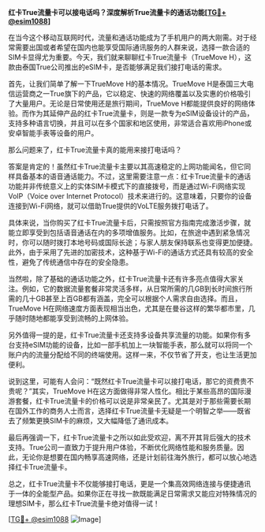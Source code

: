 **红卡True流量卡可以接电话吗？深度解析True流量卡的通话功能[[TG💪+ @esim1088](https://t.me/s/esim1088)]**

在当今这个移动互联网时代，流量和通话功能成为了手机用户的两大刚需。对于经常需要出国或者希望在国内也能享受国际通讯服务的人群来说，选择一款合适的SIM卡显得尤为重要。今天，我们就来聊聊红卡True流量卡（TrueMove H），这款由泰国True公司推出的eSIM卡，是否能够满足我们接打电话的需求。

首先，让我们简单了解一下TrueMove H的基本情况。TrueMove H是泰国三大电信运营商之一True旗下的产品，它以稳定、快速的网络覆盖以及实惠的价格吸引了大量用户。无论是日常使用还是旅行期间，TrueMove H都能提供良好的网络体验。而作为其延伸产品的红卡True流量卡，则是一款专为eSIM设备设计的产品，支持多种语言切换，并且可以在多个国家和地区使用，非常适合喜欢用iPhone或安卓智能手表等设备的用户。

那么问题来了，红卡True流量卡真的能用来接打电话吗？

答案是肯定的！虽然红卡True流量卡主要以其高速稳定的上网功能闻名，但它同样具备基本的语音通话能力。不过，这里需要注意一点：红卡True流量卡的通话功能并非传统意义上的实体SIM卡模式下的直接拨号，而是通过Wi-Fi网络实现VoIP（Voice over Internet Protocol）技术来进行的。这意味着，只要你的设备连接到Wi-Fi网络，就可以借助True提供的VoLTE服务拨打电话了。

具体来说，当你购买了红卡True流量卡后，只需按照官方指南完成激活步骤，就能立即享受到包括语音通话在内的多项增值服务。比如，在旅途中遇到紧急情况时，你可以随时拨打本地号码或国际长途；与家人朋友保持联系也变得更加便捷。此外，由于采用了先进的加密技术，这种基于Wi-Fi的通话方式还具有较高的安全性，避免了传统通信中存在的安全隐患。

当然啦，除了基础的通话功能之外，红卡True流量卡还有许多亮点值得大家关注。例如，它的数据流量套餐非常灵活多样，从日常所需的几GB到长时间旅行所需的几十GB甚至上百GB都有涵盖，完全可以根据个人需求自由选择。而且，TrueMove H在网络速度方面表现相当出色，尤其是在曼谷这样的繁华都市里，几乎随时随地都能享受到流畅的上网体验。

另外值得一提的是，红卡True流量卡还支持多设备共享流量的功能。如果你有多台支持eSIM功能的设备，比如一部手机加上一块智能手表，那么就可以将同一个账户内的流量分配给不同的终端使用。这样一来，不仅节省了开支，也让生活更加便利。

说到这里，可能有人会问：“既然红卡True流量卡可以接打电话，那它的资费贵不贵呢？”其实，TrueMove H在这方面做得非常人性化。相比于某些高昂的国际漫游套餐，红卡True流量卡的价格可以说是非常亲民了。尤其是对于那些需要长期在国外工作的商务人士而言，选择红卡True流量卡无疑是一个明智之举——既省去了频繁更换SIM卡的麻烦，又大幅降低了通讯成本。

最后再强调一下，红卡True流量卡之所以如此受欢迎，离不开其背后强大的技术支持。True公司一直致力于提升用户体验，不断优化网络性能和服务质量。因此，无论你是想要在国内畅享高速网络，还是计划前往海外旅行，都可以放心地选择红卡True流量卡。

总之，红卡True流量卡不仅能够接打电话，更是一个集高效网络连接与便捷通讯于一体的全能型产品。如果你正在寻找一款既能满足日常需求又能应对特殊情况的理想SIM卡，那么红卡True流量卡绝对值得一试！

[[TG💪+ @esim1088](https://t.me/s/esim1088) ![Image](https://i.postimg.cc/4NQfJmqS/Snipaste-2025-05-13-00-14-12.png)]